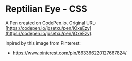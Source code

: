 # Reptilian Eye - CSS

A Pen created on CodePen.io. Original URL: [https://codepen.io/josetxu/pen/jOxeEzv](https://codepen.io/josetxu/pen/jOxeEzv).

Inpired by this image from Pinterest:

 - https://www.pinterest.com/pin/663366220127667824/